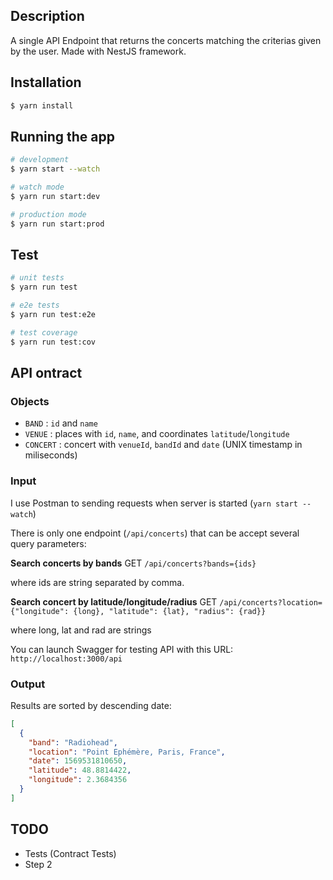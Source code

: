 ## Description

A single API Endpoint that returns the concerts matching the criterias given by the user.
Made with NestJS framework.

## Installation

```bash
$ yarn install
```

## Running the app

```bash
# development
$ yarn start --watch

# watch mode
$ yarn run start:dev

# production mode
$ yarn run start:prod
```

## Test

```bash
# unit tests
$ yarn run test

# e2e tests
$ yarn run test:e2e

# test coverage
$ yarn run test:cov
```

## API ontract

### Objects

- `BAND` : `id` and `name`
- `VENUE` : places with `id`, `name`, and coordinates `latitude`/`longitude`
- `CONCERT` : concert with `venueId`, `bandId` and `date` (UNIX timestamp in miliseconds)

### Input

I use Postman to sending requests when server is started (`yarn start --watch`)

There is only one endpoint (`/api/concerts`) that can be accept several query parameters:

**Search concerts by bands**
GET `/api/concerts?bands={ids}`

where ids are string separated by comma.

**Search concert by latitude/longitude/radius**
GET `/api/concerts?location={"longitude": {long}, "latitude": {lat}, "radius": {rad}}`

where long, lat and rad are strings

You can launch Swagger for testing API with this URL: `http://localhost:3000/api`

### Output

Results are sorted by descending date:

```json
[
  {
    "band": "Radiohead",
    "location": "Point Ephémère, Paris, France",
    "date": 1569531810650,
    "latitude": 48.8814422,
    "longitude": 2.3684356
  }
]
```

## TODO

- Tests (Contract Tests)
- Step 2